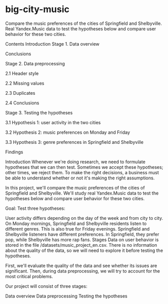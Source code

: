 # big-city-music

Compare the music preferences of the cities of Springfield and Shelbyville. Real Yandex.Music data to test the hypotheses below and compare user behavior for these two cities.


Contents 
Introduction
Stage 1. Data overview

Conclusions

Stage 2. Data preprocessing

2.1 Header style

2.2 Missing values

2.3 Duplicates

2.4 Conclusions

Stage 3. Testing the hypotheses

3.1 Hypothesis 1: user activity in the two cities

3.2 Hypothesis 2: music preferences on Monday and Friday

3.3 Hypothesis 3: genre preferences in Springfield and Shelbyville

Findings

Introduction 
Whenever we're doing research, we need to formulate hypotheses that we can then test. Sometimes we accept these hypotheses; other times, we reject them. To make the right decisions, a business must be able to understand whether or not it's making the right assumptions.

In this project, we'll compare the music preferences of the cities of Springfield and Shelbyville. We'll study real Yandex.Music data to test the hypotheses below and compare user behavior for these two cities.

Goal:
Test three hypotheses:

User activity differs depending on the day of the week and from city to city.
On Monday mornings, Springfield and Shelbyville residents listen to different genres. This is also true for Friday evenings.
Springfield and Shelbyville listeners have different preferences. In Springfield, they prefer pop, while Shelbyville has more rap fans.
Stages
Data on user behavior is stored in the file /datasets/music_project_en.csv. There is no information about the quality of the data, so we will need to explore it before testing the hypotheses.

First, we'll evaluate the quality of the data and see whether its issues are significant. Then, during data preprocessing, we will try to account for the most critical problems.

Our project will consist of three stages:

Data overview
Data preprocessing
Testing the hypotheses
